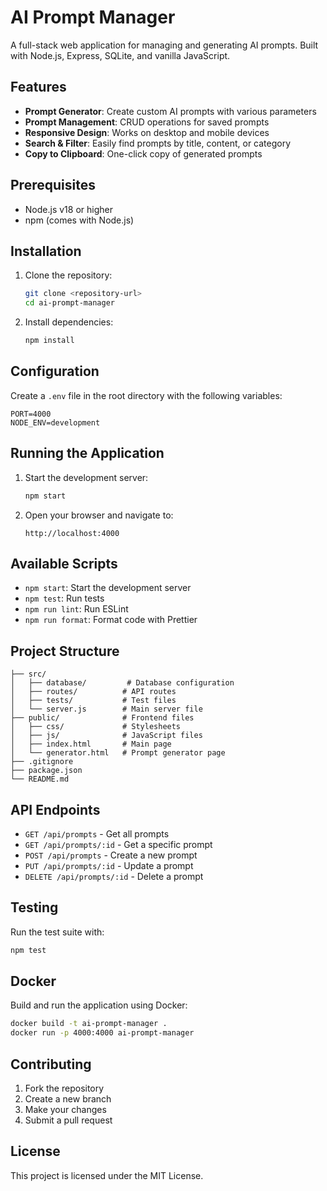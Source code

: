 # AI Prompt Manager

A full-stack web application for managing and generating AI prompts. Built with Node.js, Express, SQLite, and vanilla JavaScript.

## Features

- **Prompt Generator**: Create custom AI prompts with various parameters
- **Prompt Management**: CRUD operations for saved prompts
- **Responsive Design**: Works on desktop and mobile devices
- **Search & Filter**: Easily find prompts by title, content, or category
- **Copy to Clipboard**: One-click copy of generated prompts

## Prerequisites

- Node.js v18 or higher
- npm (comes with Node.js)

## Installation

1. Clone the repository:
   ```bash
   git clone <repository-url>
   cd ai-prompt-manager
   ```

2. Install dependencies:
   ```bash
   npm install
   ```

## Configuration

Create a `.env` file in the root directory with the following variables:

```
PORT=4000
NODE_ENV=development
```

## Running the Application

1. Start the development server:
   ```bash
   npm start
   ```

2. Open your browser and navigate to:
   ```
   http://localhost:4000
   ```

## Available Scripts

- `npm start`: Start the development server
- `npm test`: Run tests
- `npm run lint`: Run ESLint
- `npm run format`: Format code with Prettier

## Project Structure

```
├── src/
│   ├── database/         # Database configuration
│   ├── routes/          # API routes
│   ├── tests/           # Test files
│   └── server.js        # Main server file
├── public/              # Frontend files
│   ├── css/             # Stylesheets
│   ├── js/              # JavaScript files
│   ├── index.html       # Main page
│   └── generator.html   # Prompt generator page
├── .gitignore
├── package.json
└── README.md
```

## API Endpoints

- `GET /api/prompts` - Get all prompts
- `GET /api/prompts/:id` - Get a specific prompt
- `POST /api/prompts` - Create a new prompt
- `PUT /api/prompts/:id` - Update a prompt
- `DELETE /api/prompts/:id` - Delete a prompt

## Testing

Run the test suite with:

```bash
npm test
```

## Docker

Build and run the application using Docker:

```bash
docker build -t ai-prompt-manager .
docker run -p 4000:4000 ai-prompt-manager
```

## Contributing

1. Fork the repository
2. Create a new branch
3. Make your changes
4. Submit a pull request

## License

This project is licensed under the MIT License.
